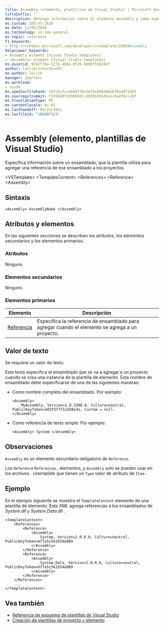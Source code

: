 ```yaml
---
title: Assembly (elemento, plantillas de Visual Studio) | Microsoft Docs
titleSuffix: ''
description: Obtenga información sobre el elemento Assembly y cómo especifica información sobre un ensamblado, que la plantilla utiliza para agregar una referencia de ese ensamblado a los proyectos.
ms.custom: SEO-VS-2020
ms.date: 11/04/2016
ms.technology: vs-ide-general
ms.topic: reference
f1_keywords:
- http://schemas.microsoft.com/developer/vstemplate/2005#Assembly
helpviewer_keywords:
- Assembly element [Visual Studio templates]
- <Assembly> element [Visual Studio templates]
ms.assetid: 9242f76a-1273-4b8a-8f26-6606f91829ef
author: leslierichardson95
ms.author: lerich
manager: jmartens
ms.workload:
- vssdk
ms.openlocfilehash: 54fc5cfccde99776136f0cb904d02bf6a4971045
ms.sourcegitcommit: f2916d8fd296b92cc402597d1d1eecda4f6cccbf
ms.translationtype: MT
ms.contentlocale: es-ES
ms.lasthandoff: 03/25/2021
ms.locfileid: "105097323"
---
```

# <a name="assembly-element-visual-studio-templates"></a>Assembly (elemento, plantillas de Visual Studio)
Especifica información sobre un ensamblado, que la plantilla utiliza para agregar una referencia de ese ensamblado a los proyectos.

 \<VSTemplate> \<TemplateContent>
 \<References>
 \<Reference>
 \<Assembly>

## <a name="syntax"></a>Sintaxis

```
<Assembly> AssemblyName </Assembly>
```

## <a name="attributes-and-elements"></a>Atributos y elementos
 En las siguientes secciones se describen los atributos, los elementos secundarios y los elementos primarios.

### <a name="attributes"></a>Atributos
 Ninguno.

### <a name="child-elements"></a>Elementos secundarios
 Ninguno.

### <a name="parent-elements"></a>Elementos primarios

|Elemento|Descripción|
|-------------|-----------------|
|[Referencia](../extensibility/reference-element-visual-studio-templates.md)|Especifica la referencia de ensamblado para agregar cuando el elemento se agrega a un proyecto.|

## <a name="text-value"></a>Valor de texto
 Se requiere un valor de texto.

 Este texto especifica el ensamblado que se va a agregar a un proyecto cuando se crea una instancia de la plantilla de elemento. Este nombre de ensamblado debe especificarse de una de las siguientes maneras:

- Como nombre completo del ensamblado. Por ejemplo:

    ```
    <Assembly>
        MyAssembly, Version=1.0.3300.0, Culture=neutral, PublicKeyToken=b03f5f7f11d50a3a, Custom = null.
    </Assembly>
    ```

- Como referencia de texto simple. Por ejemplo:

    ```
    <Assembly> System </Assembly>
    ```

## <a name="remarks"></a>Observaciones
 `Assembly` es un elemento secundario obligatorio de `Reference`.

 Los `Reference` `References,` elementos, y `Assembly` solo se pueden usar en los archivos *. vstemplate* que tienen un `Type` valor de atributo de `Item` .

## <a name="example"></a>Ejemplo
 En el ejemplo siguiente se muestra el `TemplateContent` elemento de una plantilla de elemento. Este XML agrega referencias a los ensamblados de *System.dll* y *System.Data.dll* .

```
<TemplateContent>
    <References>
        <Reference>
            <Assembly>
                System, Version=2.0.0.0, Culture=neutral, PublicKeyToken=b77a5c561934e089
            </Assembly>
        </Reference>
        <Reference>
            <Assembly>
                System.Data, Version=2.0.0.0, Culture=neutral, PublicKeyToken=b77a5c561934e089
            </Assembly>
        </Reference>
    </References>
    ...
</TemplateContent>
```

## <a name="see-also"></a>Vea también
- [Referencia de esquema de plantillas de Visual Studio](../extensibility/visual-studio-template-schema-reference.md)
- [Creación de plantillas de proyecto y elemento](../ide/creating-project-and-item-templates.md)
